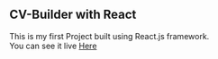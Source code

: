 ## CV-Builder with React
This is my first Project built using React.js framework. <br>
You can see it live [Here](https://yusef-h.github.io/cv-builder/)